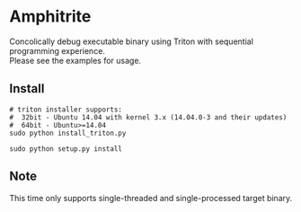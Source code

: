 Amphitrite
===
Concolically debug executable binary using Triton with sequential programming experience.  
Please see the examples for usage.

Install
---
```
# triton installer supports:
#  32bit - Ubuntu 14.04 with kernel 3.x (14.04.0-3 and their updates)
#  64bit - Ubuntu>=14.04
sudo python install_triton.py  

sudo python setup.py install
```

Note
---
This time only supports single-threaded and single-processed target binary.